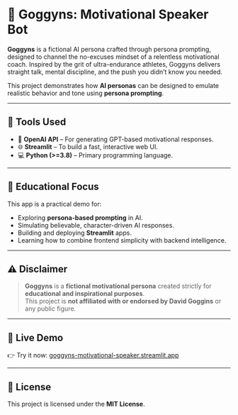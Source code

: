 # 🤖 Goggyns: Motivational Speaker Bot

**Goggyns** is a fictional AI persona crafted through persona prompting, designed to channel the no-excuses mindset of a relentless motivational coach. Inspired by the grit of ultra-endurance athletes, Goggyns delivers straight talk, mental discipline, and the push you didn’t know you needed.

This project demonstrates how **AI personas** can be designed to emulate realistic behavior and tone using **persona prompting**.

---

## 🧰 Tools Used

- 🧠 **OpenAI API** – For generating GPT-based motivational responses. 
- 🌐 **Streamlit** – To build a fast, interactive web UI. 
- 💻 **Python (>=3.8)** – Primary programming language.

---

## 🎯 Educational Focus

This app is a practical demo for:

- Exploring **persona-based prompting** in AI.
- Simulating believable, character-driven AI responses.
- Building and deploying **Streamlit** apps.
- Learning how to combine frontend simplicity with backend intelligence.

---

## ⚠️ Disclaimer

> **Goggyns** is a **fictional motivational persona** created strictly for **educational and inspirational purposes**.  
> This project is **not affiliated with or endorsed by David Goggins** or any public figure.

---

## 🚀 Live Demo

👉 Try it now: [goggyns-motivational-speaker.streamlit.app](https://goggyns-motivational-speaker.streamlit.app)

---

## 📄 License

This project is licensed under the **MIT License**.
